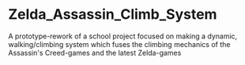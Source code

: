 # Zelda_Assassin_Climb_System
A prototype-rework of a school project focused on making a dynamic, walking/climbing system which fuses the climbing mechanics of the Assassin's Creed-games and the latest Zelda-games
